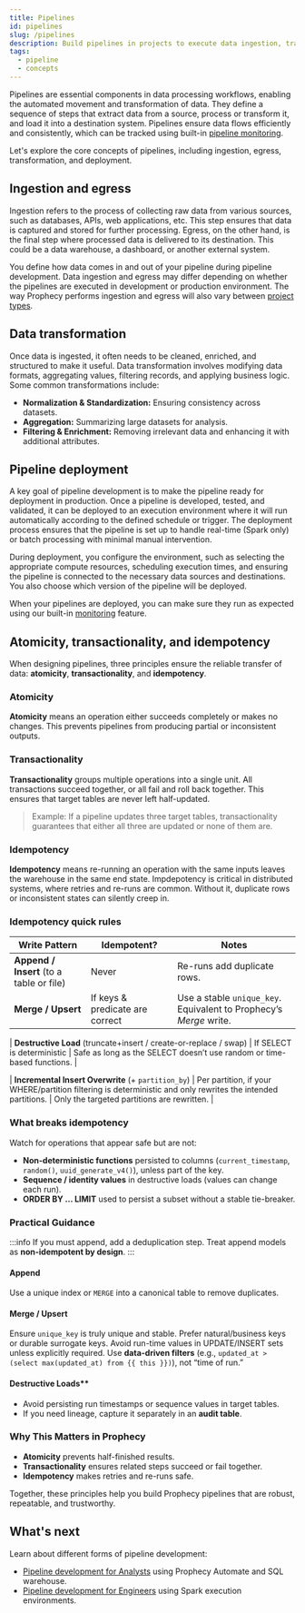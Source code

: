 ```yaml
---
title: Pipelines
id: pipelines
slug: /pipelines
description: Build pipelines in projects to execute data ingestion, transformation, and egress
tags:
  - pipeline
  - concepts
---
```


Pipelines are essential components in data processing workflows, enabling the automated movement and transformation of data. They define a sequence of steps that extract data from a source, process or transform it, and load it into a destination system. Pipelines ensure data flows efficiently and consistently, which can be tracked using built-in [pipeline monitoring](/analysts/monitoring).

Let's explore the core concepts of pipelines, including ingestion, egress, transformation, and deployment.

## Ingestion and egress

Ingestion refers to the process of collecting raw data from various sources, such as databases, APIs, web applications, etc. This step ensures that data is captured and stored for further processing. Egress, on the other hand, is the final step where processed data is delivered to its destination. This could be a data warehouse, a dashboard, or another external system.

You define how data comes in and out of your pipeline during pipeline development. Data ingestion and egress may differ depending on whether the pipelines are executed in development or production environment. The way Prophecy performs ingestion and egress will also vary between [project types](/projects).

## Data transformation

Once data is ingested, it often needs to be cleaned, enriched, and structured to make it useful. Data transformation involves modifying data formats, aggregating values, filtering records, and applying business logic. Some common transformations include:

- **Normalization & Standardization:** Ensuring consistency across datasets.
- **Aggregation:** Summarizing large datasets for analysis.
- **Filtering & Enrichment:** Removing irrelevant data and enhancing it with additional attributes.

## Pipeline deployment

A key goal of pipeline development is to make the pipeline ready for deployment in production. Once a pipeline is developed, tested, and validated, it can be deployed to an execution environment where it will run automatically according to the defined schedule or trigger. The deployment process ensures that the pipeline is set up to handle real-time (Spark only) or batch processing with minimal manual intervention.

During deployment, you configure the environment, such as selecting the appropriate compute resources, scheduling execution times, and ensuring the pipeline is connected to the necessary data sources and destinations. You also choose which version of the pipeline will be deployed.

When your pipelines are deployed, you can make sure they run as expected using our built-in [monitoring](/analysts/monitoring) feature.

## Atomicity, transactionality, and idempotency

When designing pipelines, three principles ensure the reliable transfer of data: **atomicity**, **transactionality**, and **idempotency**.

### Atomicity

**Atomicity** means an operation either succeeds completely or makes no changes. This prevents pipelines from producing partial or inconsistent outputs.

### Transactionality

**Transactionality** groups multiple operations into a single unit. All transactions succeed together, or all fail and roll back together. This ensures that target tables are never left half-updated.

> Example: If a pipeline updates three target tables, transactionality guarantees that either all three are updated or none of them are.

### Idempotency

**Idempotency** means re-running an operation with the same inputs leaves the warehouse in the same end state. Impdepotency is critical in distributed systems, where retries and re-runs are common. Without it, duplicate rows or inconsistent states can silently creep in.

### Idempotency quick rules

| Write Pattern                            | Idempotent?                     | Notes                                                              |
| ---------------------------------------- | ------------------------------- | ------------------------------------------------------------------ |
| **Append / Insert** (to a table or file) | Never                           | Re-runs add duplicate rows.                                        |
| **Merge / Upsert**                       | If keys & predicate are correct | Use a stable `unique_key`. Equivalent to Prophecy’s _Merge_ write. |

<!-- check/add In dbt: materialized: incremental with incremental_strategy: merge and a valid unique_key. -->

| **Destructive Load** (truncate+insert / create-or-replace / swap) | If SELECT is deterministic | Safe as long as the SELECT doesn’t use random or time-based functions. |

<!-- check/add In dbt: materialized: table (adapter does a replace/swap); also insert_overwrite by partition (see below).
-->

| **Incremental Insert Overwrite** (+ `partition_by`) | Per partition, if your WHERE/partition filtering is deterministic and only rewrites the intended partitions.
| Only the targeted partitions are rewritten. |

### What breaks idempotency

Watch for operations that appear safe but are not:

- **Non-deterministic functions** persisted to columns (`current_timestamp`, `random()`, `uuid_generate_v4()`), unless part of the key.
- **Sequence / identity values** in destructive loads (values can change each run).
- **ORDER BY … LIMIT** used to persist a subset without a stable tie-breaker.

### Practical Guidance

:::info
If you must append, add a deduplication step. Treat append models as **non-idempotent by design**.
:::

#### Append

Use a unique index or `MERGE` into a canonical table to remove duplicates.

#### Merge / Upsert

Ensure `unique_key` is truly unique and stable. Prefer natural/business keys or durable surrogate keys. Avoid run-time values in UPDATE/INSERT sets unless explicitly required. Use **data-driven filters** (e.g., `updated_at > (select max(updated_at) from {{ this }})`), not “time of run.”

#### Destructive Loads\*\*

- Avoid persisting run timestamps or sequence values in target tables.
- If you need lineage, capture it separately in an **audit table**.

### Why This Matters in Prophecy

- **Atomicity** prevents half-finished results.
- **Transactionality** ensures related steps succeed or fail together.
- **Idempotency** makes retries and re-runs safe.

Together, these principles help you build Prophecy pipelines that are robust, repeatable, and trustworthy.

## What's next

Learn about different forms of pipeline development:

- [Pipeline development for Analysts](docs/analysts/development/development.md) using Prophecy Automate and SQL warehouse.
- [Pipeline development for Engineers](/engineers/pipeline-development) using Spark execution environments.
